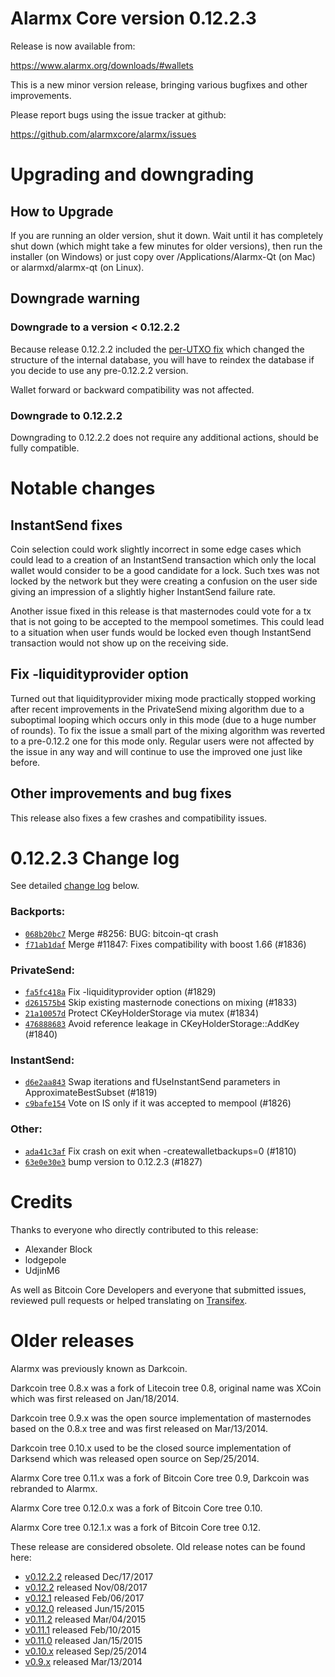 Alarmx Core version 0.12.2.3
==========================

Release is now available from:

  <https://www.alarmx.org/downloads/#wallets>

This is a new minor version release, bringing various bugfixes and other
improvements.

Please report bugs using the issue tracker at github:

  <https://github.com/alarmxcore/alarmx/issues>


Upgrading and downgrading
=========================

How to Upgrade
--------------

If you are running an older version, shut it down. Wait until it has completely
shut down (which might take a few minutes for older versions), then run the
installer (on Windows) or just copy over /Applications/Alarmx-Qt (on Mac) or
alarmxd/alarmx-qt (on Linux).

Downgrade warning
-----------------

### Downgrade to a version < 0.12.2.2

Because release 0.12.2.2 included the [per-UTXO fix](release-notes/alarmx/release-notes-0.12.2.2.md#per-utxo-fix)
which changed the structure of the internal database, you will have to reindex
the database if you decide to use any pre-0.12.2.2 version.

Wallet forward or backward compatibility was not affected.

### Downgrade to 0.12.2.2

Downgrading to 0.12.2.2 does not require any additional actions, should be
fully compatible.

Notable changes
===============

InstantSend fixes
-----------------

Coin selection could work slightly incorrect in some edge cases which could
lead to a creation of an InstantSend transaction which only the local wallet
would consider to be a good candidate for a lock. Such txes was not locked by
the network but they were creating a confusion on the user side giving an
impression of a slightly higher InstantSend failure rate.

Another issue fixed in this release is that masternodes could vote for a tx
that is not going to be accepted to the mempool sometimes. This could lead to
a situation when user funds would be locked even though InstantSend transaction
would not show up on the receiving side.

Fix -liquidityprovider option
-----------------------------

Turned out that liquidityprovider mixing mode practically stopped working after
recent improvements in the PrivateSend mixing algorithm due to a suboptimal
looping which occurs only in this mode (due to a huge number of rounds). To fix
the issue a small part of the mixing algorithm was reverted to a pre-0.12.2 one
for this mode only. Regular users were not affected by the issue in any way and
will continue to use the improved one just like before.

Other improvements and bug fixes
--------------------------------

This release also fixes a few crashes and compatibility issues.


0.12.2.3 Change log
===================

See detailed [change log](https://github.com/alarmxcore/alarmx/compare/v0.12.2.2...alarmxcore:v0.12.2.3) below.

### Backports:
- [`068b20bc7`](https://github.com/alarmxcore/alarmx/commit/068b20bc7) Merge #8256: BUG: bitcoin-qt crash
- [`f71ab1daf`](https://github.com/alarmxcore/alarmx/commit/f71ab1daf) Merge #11847: Fixes compatibility with boost 1.66 (#1836)

### PrivateSend:
- [`fa5fc418a`](https://github.com/alarmxcore/alarmx/commit/fa5fc418a) Fix -liquidityprovider option (#1829)
- [`d261575b4`](https://github.com/alarmxcore/alarmx/commit/d261575b4) Skip existing masternode conections on mixing (#1833)
- [`21a10057d`](https://github.com/alarmxcore/alarmx/commit/21a10057d) Protect CKeyHolderStorage via mutex (#1834)
- [`476888683`](https://github.com/alarmxcore/alarmx/commit/476888683) Avoid reference leakage in CKeyHolderStorage::AddKey (#1840)

### InstantSend:
- [`d6e2aa843`](https://github.com/alarmxcore/alarmx/commit/d6e2aa843) Swap iterations and fUseInstantSend parameters in ApproximateBestSubset (#1819)
- [`c9bafe154`](https://github.com/alarmxcore/alarmx/commit/c9bafe154) Vote on IS only if it was accepted to mempool (#1826)

### Other:
- [`ada41c3af`](https://github.com/alarmxcore/alarmx/commit/ada41c3af) Fix crash on exit when -createwalletbackups=0 (#1810)
- [`63e0e30e3`](https://github.com/alarmxcore/alarmx/commit/63e0e30e3) bump version to 0.12.2.3 (#1827)

Credits
=======

Thanks to everyone who directly contributed to this release:

- Alexander Block
- lodgepole
- UdjinM6

As well as Bitcoin Core Developers and everyone that submitted issues,
reviewed pull requests or helped translating on
[Transifex](https://www.transifex.com/projects/p/alarmx/).


Older releases
==============

Alarmx was previously known as Darkcoin.

Darkcoin tree 0.8.x was a fork of Litecoin tree 0.8, original name was XCoin
which was first released on Jan/18/2014.

Darkcoin tree 0.9.x was the open source implementation of masternodes based on
the 0.8.x tree and was first released on Mar/13/2014.

Darkcoin tree 0.10.x used to be the closed source implementation of Darksend
which was released open source on Sep/25/2014.

Alarmx Core tree 0.11.x was a fork of Bitcoin Core tree 0.9,
Darkcoin was rebranded to Alarmx.

Alarmx Core tree 0.12.0.x was a fork of Bitcoin Core tree 0.10.

Alarmx Core tree 0.12.1.x was a fork of Bitcoin Core tree 0.12.

These release are considered obsolete. Old release notes can be found here:

- [v0.12.2.2](release-notes/alarmx/release-notes-0.12.2.2.md) released Dec/17/2017
- [v0.12.2](release-notes/alarmx/release-notes-0.12.2.md) released Nov/08/2017
- [v0.12.1](release-notes/alarmx/release-notes-0.12.1.md) released Feb/06/2017
- [v0.12.0](release-notes/alarmx/release-notes-0.12.0.md) released Jun/15/2015
- [v0.11.2](release-notes/alarmx/release-notes-0.11.2.md) released Mar/04/2015
- [v0.11.1](release-notes/alarmx/release-notes-0.11.1.md) released Feb/10/2015
- [v0.11.0](release-notes/alarmx/release-notes-0.11.0.md) released Jan/15/2015
- [v0.10.x](release-notes/alarmx/release-notes-0.10.0.md) released Sep/25/2014
- [v0.9.x](release-notes/alarmx/release-notes-0.9.0.md) released Mar/13/2014

